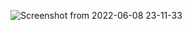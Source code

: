 ![Screenshot from 2022-06-08 23-11-33](https://user-images.githubusercontent.com/105910992/172779193-934ceff2-6a31-4f34-883a-42685783b0ba.png)
